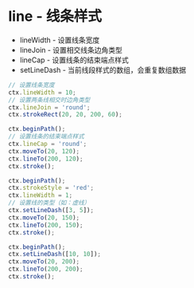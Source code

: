 # line - 线条样式

- lineWidth - 设置线条宽度
- lineJoin - 设置相交线条边角类型
- lineCap - 设置线条的结束端点样式
- setLineDash - 当前线段样式的数组，会重复数组数据

```js
// 设置线条宽度
ctx.lineWidth = 10;
// 设置两条线相交时边角类型
ctx.lineJoin = 'round';
ctx.strokeRect(20, 20, 200, 60);

ctx.beginPath();
// 设置线条的结束端点样式
ctx.lineCap = 'round';
ctx.moveTo(20, 120);
ctx.lineTo(200, 120);
ctx.stroke();

ctx.beginPath();
ctx.strokeStyle = 'red';
ctx.lineWidth = 1;
// 设置线的类型（如：虚线）
ctx.setLineDash([3, 5]);
ctx.moveTo(20, 150);
ctx.lineTo(200, 150);
ctx.stroke();

ctx.beginPath();
ctx.setLineDash([10, 10]);
ctx.moveTo(20, 200);
ctx.lineTo(200, 200);
ctx.stroke();
```